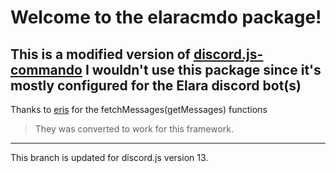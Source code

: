 # Welcome to the elaracmdo package! 
This is a modified version of [discord.js-commando](https://npmjs.com/package/discord.js-commando) I wouldn't use this package since it's mostly configured for the Elara discord bot(s)
----------------------------
Thanks to [eris](https://npmjs.com/package/eris) for the fetchMessages(getMessages) functions
> They was converted to work for this framework. 
---------------------------------
This branch is updated for discord.js version 13.